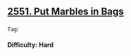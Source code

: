## [2551. Put Marbles in Bags](https://leetcode.com/problems/put-marbles-in-bags)

```Tag```:

#### Difficulty: Hard
